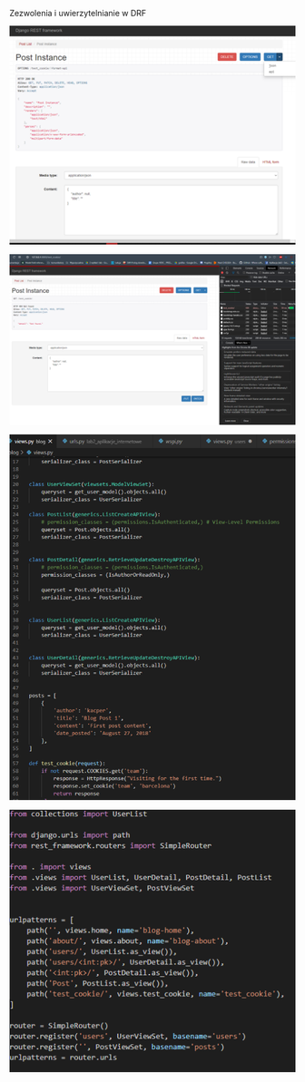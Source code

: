 Zezwolenia i uwierzytelnianie w DRF

![](https://github.com/Guzik98/aplikacje-internetowe-www-21688-185ic/blob/lab6/ss/2.PNG)



![](https://github.com/Guzik98/aplikacje-internetowe-www-21688-185ic/blob/lab6/ss/Przechwytywanie.PNG)


![](https://github.com/Guzik98/aplikacje-internetowe-www-21688-185ic/blob/lab6/ss/3.PNG)



![](https://github.com/Guzik98/aplikacje-internetowe-www-21688-185ic/blob/lab6/ss/4.PNG)

